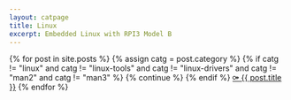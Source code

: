 ```yaml
---
layout: catpage
title: Linux
excerpt: Embedded Linux with RPI3 Model B
---
```

<div>
   		{% for post in site.posts %}
			{% assign catg = post.category %}
			{% if catg != "linux" and catg != "linux-tools" and catg != "linux-drivers" and catg != "man2" and catg != "man3" %}
				{% continue %}
			{% endif %}
       			<a class="post-link" href="{{ post.url }}">&#9897; {{ post.title }}</a>
   		{% endfor %}
</div>

